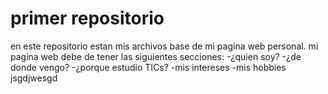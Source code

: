 # primer repositorio 

en este repositorio estan mis archivos base de mi pagina web personal. mi pagina web debe de tener las siguientes secciones:
-¿quien soy?
-¿de donde vengo?
-¿porque estudio TICs?
-mis intereses 
-mis hobbies jsgdjwesgd
